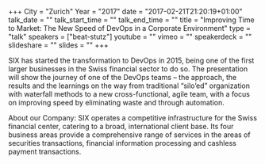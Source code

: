 +++
City = "Zurich"
Year = "2017"
date = "2017-02-21T21:20:19+01:00"
talk_date = ""
talk_start_time = ""
talk_end_time = ""
title = "Improving Time to Market: The New Speed of DevOps in a Corporate Environment"
type = "talk"
speakers = ["beat-stutz"]
youtube = ""
vimeo = ""
speakerdeck = ""
slideshare = ""
slides = ""
+++

SIX has started the transformation to DevOps in 2015, being one of the first larger
businesses in the Swiss financial sector to do so. The presentation will show the journey
of one of the DevOps teams – the approach, the results and the learnings on the way from
traditional “silo’ed” organization with waterfall methods to a new cross-functional,
agile team, with a focus on improving speed by eliminating waste and through automation.

About our Company:
SIX operates a competitive infrastructure for the Swiss financial center, catering to a
broad, international client base. Its four business areas provide a comprehensive range
of services in the areas of securities transactions, financial information processing and
cashless payment transactions.
